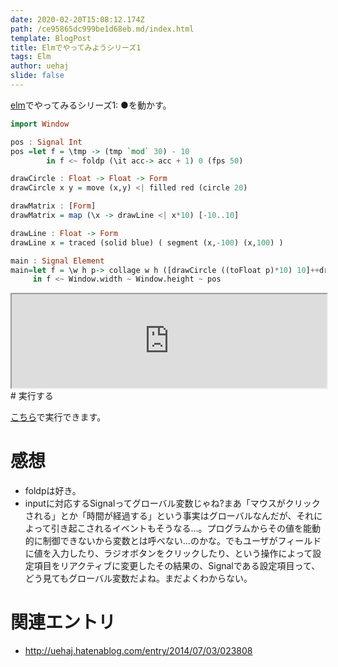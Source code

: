 ```yaml
---
date: 2020-02-20T15:08:12.174Z
path: /ce95865dc999be1d68eb.md/index.html
template: BlogPost
title: Elmでやってみようシリーズ1
tags: Elm
author: uehaj
slide: false
---
```

[elm](http://elm-lang.org/)でやってみるシリーズ1: ●を動かす。

```haskell
import Window

pos : Signal Int
pos =let f = \tmp -> (tmp `mod` 30) - 10
        in f <~ foldp (\it acc-> acc + 1) 0 (fps 50)

drawCircle : Float -> Float -> Form
drawCircle x y = move (x,y) <| filled red (circle 20)

drawMatrix : [Form]
drawMatrix = map (\x -> drawLine <| x*10) [-10..10]

drawLine : Float -> Form
drawLine x = traced (solid blue) ( segment (x,-100) (x,100) )

main : Signal Element
main=let f = \w h p-> collage w h ([drawCircle ((toFloat p)*10) 10]++drawMatrix)
     in f <~ Window.width ~ Window.height ~ pos

```

<iframe width="100%" src="http://share-elm.com/sprout/53c8a01ee4b07afa6f983053/stable/view">
</iframe>
# 実行する

[こちら](http://share-elm.com/sprout/53c8a01ee4b07afa6f983053/stable/view)で実行できます。

# 感想

- foldpは好き。
- inputに対応するSignalってグローバル変数じゃね?まあ「マウスがクリックされる」とか「時間が経過する」という事実はグローバルなんだが、それによって引き起こされるイベントもそうなる…。プログラムからその値を能動的に制御できないから変数とは呼べない…のかな。でもユーザがフィールドに値を入力したり、ラジオボタンをクリックしたり、という操作によって設定項目をリアクティブに変更したその結果の、Signalである設定項目って、どう見てもグローバル変数だよね。まだよくわからない。

# 関連エントリ
- http://uehaj.hatenablog.com/entry/2014/07/03/023808

